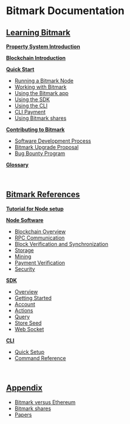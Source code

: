 
# Bitmark Documentation

## [Learning Bitmark](/pages/learning-bitmark/README.md)

**[Property System Introduction](/pages/learning-bitmark/problem-we-are-trying-to-solve.md)**

**[Blockchain Introduction](/pages/learning-bitmark/bitmark-blockchain.md)**

**[Quick Start](/pages/learning-bitmark/quick-start/README.md)**
* [Running a Bitmark Node](/pages/learning-bitmark/quick-start/simple-solution-for-node-setup.md)
* [Working with Bitmark](working-with-bitmark.md)
* [Using the Bitmark app](using-bitmark-app.md)
* [Using the SDK](using-sdk.md)
* [Using the CLI](using-cli.md)
* [CLI Payment](payment-for-bitmark-cli.md)
* [Using Bitmark shares](using-bitmark-shares.md)

**[Contributing to Bitmark](/pages/learning-bitmark/contributing-to-bitmark/README.md)**
* [Software Development Process](bitmark-software-development-process.md)
* [Bitmark Upgrade Proposal](/pages/learning-bitmark/contributing-to-bitmark/bup.md)
* [Bug Bounty Program](/pages/learning-bitmark/contributing-to-bitmark/bug-bounty-program.md)

**[Glossary](/pages/learning-bitmark/bitmark-terms-and-glossary.md)**

<br>

## [Bitmark References](/pages/bitmark-references/README.md#bitmark-references)

**[Tutorial for Node setup](/pages/bitmark-references/node-setup/bitmark-node-setup.md)**

**[Node Software](/pages/bitmark-references/bitmark-node-software/README.md)**
* [Blockchain Overview](/pages/bitmark-references/bitmark-node-software/bitmark-blockchain-technical-overview.md)
* [RPC Communication](/pages/bitmark-references/rpc-communication/README.md)
* [Block Verification and Synchronization](/pages/bitmark-references/bitmark-node-software/block-verification-and-synchronization.md)
* [Storage](/pages/bitmark-references/bitmark-node-software/node-modules.md)
* [Mining](/pages/bitmark-references/bitmark-node-software/mining.md)
* [Payment Verification](/pages/bitmark-references/bitmark-node-software/payment-verification.md)
* [Security](/pages/bitmark-references/bitmark-node-software/security.md)

**[SDK](/pages/bitmark-references/bitmark-sdk/README.md)**
* [Overview](/pages/bitmark-references/bitmark-sdk/bitmark-sdk-document.md)
* [Getting Started](/pages/bitmark-references/bitmark-sdk/bitmark-sdk-document.md)
* [Account](/pages/bitmark-references/bitmark-sdk/account.md)
* [Actions](/pages/bitmark-references/bitmark-sdk/action.md)
* [Query](/pages/bitmark-references/bitmark-sdk/query.md)
* [Store Seed](/pages/bitmark-references/bitmark-sdk/store-seed.md)
* [Web Socket](/pages/bitmark-references/bitmark-sdk/websocket.md)

**[CLI](/pages/bitmark-references/bitmark-cli/README.md)**
* [Quick Setup](/pages/bitmark-references/bitmark-cli/quick-setup.md)
* [Command Reference](/pages/bitmark-references/bitmark-cli/bitmark-cli.md)

<br>

## [Appendix](/pages/bitmark-appendix/README.md#bitmark-appendix)

* [Bitmark versus Ethereum](/pages/bitmark-appendix/bitmark-eth-comparison.md)
* [Bitmark shares](/pages/bitmark-appendix/bitmark-shares.md)
* [Papers](/pages/bitmark-appendix/bitmark-papers.md)
